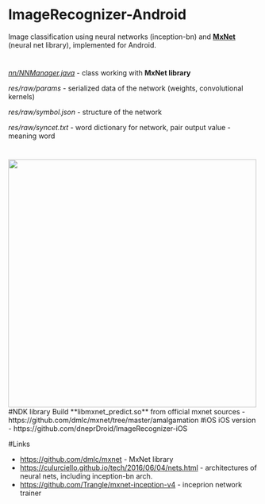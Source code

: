 # ImageRecognizer-Android
Image classification using neural networks (inception-bn) and [**MxNet**](https://github.com/dmlc/mxnet) (neural net library), implemented for Android.
#
[*nn/NNManager.java*](https://github.com/dneprDroid/ImageRecognizer/blob/master/app/src/main/java/neural/imagerecognizer/app/nn/NNManager.java) - class working with **MxNet library**

*res/raw/params* - serialized data of the network (weights, convolutional kernels)

*res/raw/symbol.json* - structure of the network 

*res/raw/syncet.txt* - word dictionary for network, pair output value - meaning word
 
#
<image src=https://raw.githubusercontent.com/dneprDroid/ImageRecognizer/master/images/Screenshot1.png height=500 />
#NDK library
Build **libmxnet_predict.so** from official mxnet sources - https://github.com/dmlc/mxnet/tree/master/amalgamation
#iOS
iOS version -  https://github.com/dneprDroid/ImageRecognizer-iOS

#Links
  * https://github.com/dmlc/mxnet - MxNet library 
  * https://culurciello.github.io/tech/2016/06/04/nets.html - architectures of neural nets, including inception-bn arch.
  * https://github.com/Trangle/mxnet-inception-v4 - inceprion network trainer

